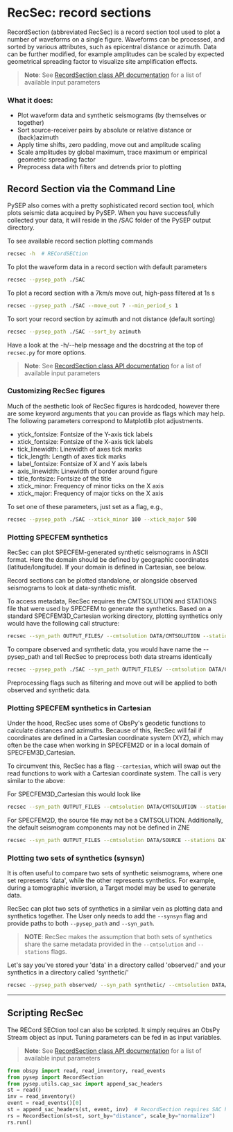 # RecSec: record sections

RecordSection (abbreviated RecSec) is a record section tool used to plot 
a number of waveforms on a single figure. Waveforms can be processed, and sorted
by various attributes, such as epicentral distance or azimuth. Data can be 
further modified, for example amplitudes can be scaled by expected geometrical
spreading factor to visualize site amplification effects.

> __Note__: See [RecordSection class API documentation]( 
  https://adjtomo.github.io/pysep/autoapi/pysep/recsec/index.html#pysep.recsec.RecordSection ) for a list of available input parameters

### What it does:
* Plot waveform data and synthetic seismograms (by themselves or together)
* Sort source-receiver pairs by absolute or relative distance or (back)azimuth
* Apply time shifts, zero padding, move out and amplitude scaling
* Scale amplitudes by global maximum, trace maximum or empirical geometric spreading factor
* Preprocess data with filters and detrends prior to plotting 



## Record Section via the Command Line

PySEP also comes with a pretty sophisticated record section tool, which plots
seismic data acquired by PySEP. When you have successfully collected your data,
it will reside in the /SAC folder of the PySEP output directory. 


To see available record section plotting commands

```bash
recsec -h  # RECordSECtion
```

To plot the waveform data in a record section with default parameters

```bash
recsec --pysep_path ./SAC
```

To plot a record section with a 7km/s move out, high-pass filtered at 1s
s
```bash
recsec --pysep_path ./SAC --move_out 7 --min_period_s 1
```

To sort your record section by azimuth and not distance (default sorting)

```bash
recsec --pysep_path ./SAC --sort_by azimuth
```

Have a look at the -h/--help message and the docstring at the top of `recsec.py`
for more options.


> __Note__: See [RecordSection class API documentation]( 
  https://adjtomo.github.io/pysep/autoapi/pysep/recsec/index.html#pysep.recsec.RecordSection ) for a list of available input parameters

### Customizing RecSec figures

Much of the aesthetic look of RecSec figures is hardcoded, however there are 
some keyword arguments that you can provide as flags which may help. The 
following parameters correspond to Matplotlib plot adjustments. 

- ytick_fontsize: Fontsize of the Y-axis tick labels
- xtick_fontsize: Fontsize of the X-axis tick labels
- tick_linewidth: Linewidth of axes tick marks
- tick_length: Length of axes tick marks
- label_fontsize: Fontsize of X and Y axis labels
- axis_linewidth: Linewidth of border around figure
- title_fontsize: Fontsize of the title
- xtick_minor: Frequency of minor ticks on the X axis
- xtick_major: Frequency of major ticks on the X axis

To set one of these parameters, just set as a flag, e.g.,

```bash
recsec --pysep_path ./SAC --xtick_minor 100 --xtick_major 500
```


### Plotting SPECFEM synthetics

RecSec can plot SPECFEM-generated synthetic seismograms in ASCII format. Here 
the domain should be defined by geographic coordinates (latitude/longitude). If 
your domain is defined in Cartesian, see below.

Record sections  can be plotted standalone, or alongside observed seismograms 
to look at data-synthetic misfit. 

To access metadata, RecSec requires the CMTSOLUTION and STATIONS file that were 
used by SPECFEM to generate the synthetics. Based on a standard 
SPECFEM3D_Cartesian working directory, plotting synthetics only would have 
the following call structure:

```bash
recsec --syn_path OUTPUT_FILES/ --cmtsolution DATA/CMTSOLUTION --stations DATA/STATIONS
```

To compare observed and synthetic data, you would have name the --pysep_path
and tell RecSec to preprocess both data streams identically

```bash
recsec --pysep_path ./SAC --syn_path OUTPUT_FILES/ --cmtsolution DATA/CMTSOLUTION --stations DATA/STATIONS --preprocess both
```

Preprocessing flags such as filtering and move out will be applied to both
observed and synthetic data.


### Plotting SPECFEM synthetics in Cartesian

Under the hood, RecSec uses some of ObsPy's geodetic
functions to calculate distances and azimuths. Because of this, RecSec will 
fail if coordinates are defined in a Cartesian coordinate system (XYZ), which 
may often be the case when working in SPECFEM2D or in a local domain of 
SPECFEM3D_Cartesian.

To circumvent this, RecSec has a flag `--cartesian`, which will swap out the 
read functions to work with a Cartesian coordinate system. The call is very 
similar to the above:

For SPECFEM3D_Cartesian this would look like

```bash
recsec --syn_path OUTPUT_FILES --cmtsolution DATA/CMTSOLUTION --stations DATA/STATIONS --cartesian
```

For SPECFEM2D, the source file may not be a CMTSOLUTION. Additionally, the 
default seismogram components may not be defined in ZNE

```bash
recsec --syn_path OUTPUT_FILES --cmtsolution DATA/SOURCE --stations DATA/STATIONS --components Y --cartesian
```


### Plotting two sets of synthetics (synsyn)

It is often useful to compare two sets of synthetic seismograms, where one set
represents 'data', while the other represents synthetics. For example, during
a tomographic inversion, a Target model may be used to generate data. 

RecSec can plot two sets of synthetics in a similar vein as plotting 
data and synthetics together. The User only needs to add the `--synsyn` flag 
and provide paths to both `--pysep_path` and `--syn_path`. 

>__NOTE__: RecSec makes the assumption that both sets of synthetics share the 
> same metadata provided in the `--cmtsolution` and `--stations` flags.

Let's say you've stored your 'data' in a directory called 'observed/' and your
synthetics in a directory called 'synthetic/'

```bash
recsec --pysep_path observed/ --syn_path synthetic/ --cmtsolution DATA/CMTSOLUTION --stations DATA/STATIONS --synsyn
```


--------------------------------------------------

## Scripting RecSec

The RECord SECtion tool can also be scripted. It simply requires an ObsPy Stream
object as input. Tuning parameters can be fed in as input variables.

> __Note__: See [RecordSection class API documentation]( 
  https://adjtomo.github.io/pysep/autoapi/pysep/recsec/index.html#pysep.recsec.RecordSection ) for a list of available input parameters

```python
from obspy import read, read_inventory, read_events
from pysep import RecordSection
from pysep.utils.cap_sac import append_sac_headers
st = read()
inv = read_inventory()
event = read_events()[0]
st = append_sac_headers(st, event, inv)  # RecordSection requires SAC headers
rs = RecordSection(st=st, sort_by="distance", scale_by="normalize")
rs.run()
```


